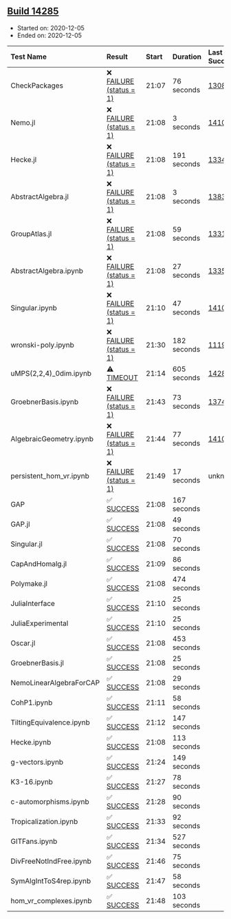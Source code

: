 ## [Build 14285](https://oscarci.mathematik.uni-kl.de/job/oscar/14285/)

* Started on: 2020-12-05
* Ended on: 2020-12-05

| Test Name    | Result | Start | Duration | Last Success | First Failure |
|:-------------|:-------|:------|:---------|:-------------|:--------------|
| CheckPackages | ❌ [FAILURE (status = 1)](https://oscarci.mathematik.uni-kl.de/job/oscar/14285/artifact/logs/build-14285/CheckPackages.log) | 21:07 | 76 seconds | [13085](https://oscarci.mathematik.uni-kl.de/job/oscar/13085/) | [13086](https://oscarci.mathematik.uni-kl.de/job/oscar/13086/) |
| Nemo.jl | ❌ [FAILURE (status = 1)](https://oscarci.mathematik.uni-kl.de/job/oscar/14285/artifact/logs/build-14285/Nemo.jl.log) | 21:08 | 3 seconds | [14101](https://oscarci.mathematik.uni-kl.de/job/oscar/14101/) | [14102](https://oscarci.mathematik.uni-kl.de/job/oscar/14102/) |
| Hecke.jl | ❌ [FAILURE (status = 1)](https://oscarci.mathematik.uni-kl.de/job/oscar/14285/artifact/logs/build-14285/Hecke.jl.log) | 21:08 | 191 seconds | [13341](https://oscarci.mathematik.uni-kl.de/job/oscar/13341/) | [13342](https://oscarci.mathematik.uni-kl.de/job/oscar/13342/) |
| AbstractAlgebra.jl | ❌ [FAILURE (status = 1)](https://oscarci.mathematik.uni-kl.de/job/oscar/14285/artifact/logs/build-14285/AbstractAlgebra.jl.log) | 21:08 | 3 seconds | [13837](https://oscarci.mathematik.uni-kl.de/job/oscar/13837/) | [13838](https://oscarci.mathematik.uni-kl.de/job/oscar/13838/) |
| GroupAtlas.jl | ❌ [FAILURE (status = 1)](https://oscarci.mathematik.uni-kl.de/job/oscar/14285/artifact/logs/build-14285/GroupAtlas.jl.log) | 21:08 | 59 seconds | [13311](https://oscarci.mathematik.uni-kl.de/job/oscar/13311/) | [13312](https://oscarci.mathematik.uni-kl.de/job/oscar/13312/) |
| AbstractAlgebra.ipynb | ❌ [FAILURE (status = 1)](https://oscarci.mathematik.uni-kl.de/job/oscar/14285/artifact/logs/build-14285/AbstractAlgebra.ipynb.log) | 21:08 | 27 seconds | [13355](https://oscarci.mathematik.uni-kl.de/job/oscar/13355/) | [13356](https://oscarci.mathematik.uni-kl.de/job/oscar/13356/) |
| Singular.ipynb | ❌ [FAILURE (status = 1)](https://oscarci.mathematik.uni-kl.de/job/oscar/14285/artifact/logs/build-14285/Singular.ipynb.log) | 21:10 | 47 seconds | [14101](https://oscarci.mathematik.uni-kl.de/job/oscar/14101/) | [14102](https://oscarci.mathematik.uni-kl.de/job/oscar/14102/) |
| wronski-poly.ipynb | ❌ [FAILURE (status = 1)](https://oscarci.mathematik.uni-kl.de/job/oscar/14285/artifact/logs/build-14285/wronski-poly.ipynb.log) | 21:30 | 182 seconds | [11192](https://oscarci.mathematik.uni-kl.de/job/oscar/11192/) | [11193](https://oscarci.mathematik.uni-kl.de/job/oscar/11193/) |
| uMPS(2,2,4)_0dim.ipynb | ⚠ [TIMEOUT](https://oscarci.mathematik.uni-kl.de/job/oscar/14285/artifact/logs/build-14285/uMPS-2-2-4-_0dim.ipynb.log) | 21:14 | 605 seconds | [14284](https://oscarci.mathematik.uni-kl.de/job/oscar/14284/) | [14285](https://oscarci.mathematik.uni-kl.de/job/oscar/14285/) |
| GroebnerBasis.ipynb | ❌ [FAILURE (status = 1)](https://oscarci.mathematik.uni-kl.de/job/oscar/14285/artifact/logs/build-14285/GroebnerBasis.ipynb.log) | 21:43 | 73 seconds | [13748](https://oscarci.mathematik.uni-kl.de/job/oscar/13748/) | [13749](https://oscarci.mathematik.uni-kl.de/job/oscar/13749/) |
| AlgebraicGeometry.ipynb | ❌ [FAILURE (status = 1)](https://oscarci.mathematik.uni-kl.de/job/oscar/14285/artifact/logs/build-14285/AlgebraicGeometry.ipynb.log) | 21:44 | 77 seconds | [14101](https://oscarci.mathematik.uni-kl.de/job/oscar/14101/) | [14102](https://oscarci.mathematik.uni-kl.de/job/oscar/14102/) |
| persistent_hom_vr.ipynb | ❌ [FAILURE (status = 1)](https://oscarci.mathematik.uni-kl.de/job/oscar/14285/artifact/logs/build-14285/persistent_hom_vr.ipynb.log) | 21:49 | 17 seconds | unknown | unknown |
| GAP | ✅ [SUCCESS](https://oscarci.mathematik.uni-kl.de/job/oscar/14285/artifact/logs/build-14285/GAP.log) | 21:08 | 167 seconds |  |  |
| GAP.jl | ✅ [SUCCESS](https://oscarci.mathematik.uni-kl.de/job/oscar/14285/artifact/logs/build-14285/GAP.jl.log) | 21:08 | 49 seconds |  |  |
| Singular.jl | ✅ [SUCCESS](https://oscarci.mathematik.uni-kl.de/job/oscar/14285/artifact/logs/build-14285/Singular.jl.log) | 21:08 | 70 seconds |  |  |
| CapAndHomalg.jl | ✅ [SUCCESS](https://oscarci.mathematik.uni-kl.de/job/oscar/14285/artifact/logs/build-14285/CapAndHomalg.jl.log) | 21:09 | 86 seconds |  |  |
| Polymake.jl | ✅ [SUCCESS](https://oscarci.mathematik.uni-kl.de/job/oscar/14285/artifact/logs/build-14285/Polymake.jl.log) | 21:08 | 474 seconds |  |  |
| JuliaInterface | ✅ [SUCCESS](https://oscarci.mathematik.uni-kl.de/job/oscar/14285/artifact/logs/build-14285/JuliaInterface.log) | 21:10 | 25 seconds |  |  |
| JuliaExperimental | ✅ [SUCCESS](https://oscarci.mathematik.uni-kl.de/job/oscar/14285/artifact/logs/build-14285/JuliaExperimental.log) | 21:10 | 25 seconds |  |  |
| Oscar.jl | ✅ [SUCCESS](https://oscarci.mathematik.uni-kl.de/job/oscar/14285/artifact/logs/build-14285/Oscar.jl.log) | 21:08 | 453 seconds |  |  |
| GroebnerBasis.jl | ✅ [SUCCESS](https://oscarci.mathematik.uni-kl.de/job/oscar/14285/artifact/logs/build-14285/GroebnerBasis.jl.log) | 21:08 | 25 seconds |  |  |
| NemoLinearAlgebraForCAP | ✅ [SUCCESS](https://oscarci.mathematik.uni-kl.de/job/oscar/14285/artifact/logs/build-14285/NemoLinearAlgebraForCAP.log) | 21:08 | 29 seconds |  |  |
| CohP1.ipynb | ✅ [SUCCESS](https://oscarci.mathematik.uni-kl.de/job/oscar/14285/artifact/logs/build-14285/CohP1.ipynb.log) | 21:11 | 58 seconds |  |  |
| TiltingEquivalence.ipynb | ✅ [SUCCESS](https://oscarci.mathematik.uni-kl.de/job/oscar/14285/artifact/logs/build-14285/TiltingEquivalence.ipynb.log) | 21:12 | 147 seconds |  |  |
| Hecke.ipynb | ✅ [SUCCESS](https://oscarci.mathematik.uni-kl.de/job/oscar/14285/artifact/logs/build-14285/Hecke.ipynb.log) | 21:08 | 113 seconds |  |  |
| g-vectors.ipynb | ✅ [SUCCESS](https://oscarci.mathematik.uni-kl.de/job/oscar/14285/artifact/logs/build-14285/g-vectors.ipynb.log) | 21:24 | 149 seconds |  |  |
| K3-16.ipynb | ✅ [SUCCESS](https://oscarci.mathematik.uni-kl.de/job/oscar/14285/artifact/logs/build-14285/K3-16.ipynb.log) | 21:27 | 78 seconds |  |  |
| c-automorphisms.ipynb | ✅ [SUCCESS](https://oscarci.mathematik.uni-kl.de/job/oscar/14285/artifact/logs/build-14285/c-automorphisms.ipynb.log) | 21:28 | 90 seconds |  |  |
| Tropicalization.ipynb | ✅ [SUCCESS](https://oscarci.mathematik.uni-kl.de/job/oscar/14285/artifact/logs/build-14285/Tropicalization.ipynb.log) | 21:33 | 92 seconds |  |  |
| GITFans.ipynb | ✅ [SUCCESS](https://oscarci.mathematik.uni-kl.de/job/oscar/14285/artifact/logs/build-14285/GITFans.ipynb.log) | 21:34 | 527 seconds |  |  |
| DivFreeNotIndFree.ipynb | ✅ [SUCCESS](https://oscarci.mathematik.uni-kl.de/job/oscar/14285/artifact/logs/build-14285/DivFreeNotIndFree.ipynb.log) | 21:46 | 75 seconds |  |  |
| SymAlgIntToS4rep.ipynb | ✅ [SUCCESS](https://oscarci.mathematik.uni-kl.de/job/oscar/14285/artifact/logs/build-14285/SymAlgIntToS4rep.ipynb.log) | 21:47 | 58 seconds |  |  |
| hom_vr_complexes.ipynb | ✅ [SUCCESS](https://oscarci.mathematik.uni-kl.de/job/oscar/14285/artifact/logs/build-14285/hom_vr_complexes.ipynb.log) | 21:48 | 103 seconds |  |  |
